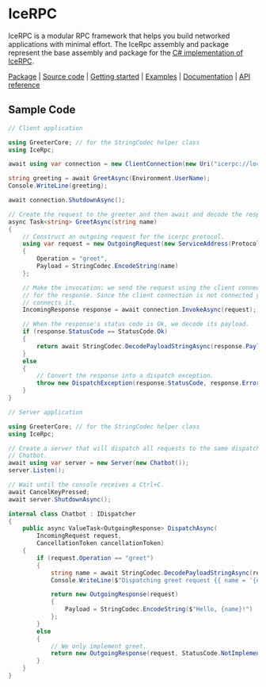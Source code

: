 # IceRPC

IceRPC is a modular RPC framework that helps you build networked applications with minimal effort. The IceRpc assembly
and package represent the base assembly and package for the [C# implementation of IceRPC][icerpc-csharp].

[Package][package] | [Source code][source] | [Getting started][getting-started] | [Examples][examples] | [Documentation][docs] | [API reference][api]

## Sample Code

```csharp
// Client application

using GreeterCore; // for the StringCodec helper class
using IceRpc;

await using var connection = new ClientConnection(new Uri("icerpc://localhost"));

string greeting = await GreetAsync(Environment.UserName);
Console.WriteLine(greeting);

await connection.ShutdownAsync();

// Create the request to the greeter and then await and decode the response.
async Task<string> GreetAsync(string name)
{
    // Construct an outgoing request for the icerpc protocol.
    using var request = new OutgoingRequest(new ServiceAddress(Protocol.IceRpc))
    {
        Operation = "greet",
        Payload = StringCodec.EncodeString(name)
    };

    // Make the invocation: we send the request using the client connection and then wait
    // for the response. Since the client connection is not connected yet, this call also
    // connects it.
    IncomingResponse response = await connection.InvokeAsync(request);

    // When the response's status code is Ok, we decode its payload.
    if (response.StatusCode == StatusCode.Ok)
    {
        return await StringCodec.DecodePayloadStringAsync(response.Payload);
    }
    else
    {
        // Convert the response into a dispatch exception.
        throw new DispatchException(response.StatusCode, response.ErrorMessage);
    }
}
```

```csharp
// Server application

using GreeterCore; // for the StringCodec helper class
using IceRpc;

// Create a server that will dispatch all requests to the same dispatcher, an instance of
// Chatbot.
await using var server = new Server(new Chatbot());
server.Listen();

// Wait until the console receives a Ctrl+C.
await CancelKeyPressed;
await server.ShutdownAsync();

internal class Chatbot : IDispatcher
{
    public async ValueTask<OutgoingResponse> DispatchAsync(
        IncomingRequest request,
        CancellationToken cancellationToken)
    {
        if (request.Operation == "greet")
        {
            string name = await StringCodec.DecodePayloadStringAsync(request.Payload);
            Console.WriteLine($"Dispatching greet request {{ name = '{name}' }}");

            return new OutgoingResponse(request)
            {
                Payload = StringCodec.EncodeString($"Hello, {name}!")
            };
        }
        else
        {
            // We only implement greet.
            return new OutgoingResponse(request, StatusCode.NotImplemented);
        }
    }
}
```

[api]: https://docs.icerpc.dev/api/csharp/api/IceRpc.html
[docs]:https://docs.icerpc.dev
[getting-started]: https://docs.icerpc.dev/getting-started
[icerpc-csharp]: https://github.com/icerpc/icerpc-csharp
[examples]: https://github.com/icerpc/icerpc-csharp/tree/0.2.x/examples
[package]: https://www.nuget.org/packages/IceRpc
[source]: https://github.com/icerpc/icerpc-csharp/tree/0.2.x/src/IceRpc
